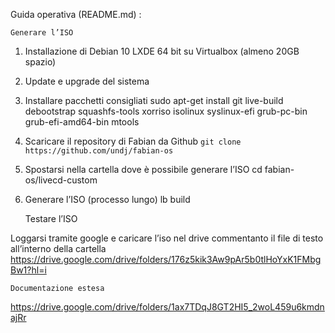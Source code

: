Guida operativa (README.md) :


    Generare l’ISO

1) Installazione di Debian 10 LXDE 64 bit su Virtualbox (almeno 20GB spazio)

2) Update e upgrade del sistema

3) Installare pacchetti consigliati
sudo apt-get install git  live-build debootstrap squashfs-tools xorriso isolinux syslinux-efi grub-pc-bin grub-efi-amd64-bin mtools

4) Scaricare il repository di Fabian da Github
```git clone https://github.com/undj/fabian-os```

5) Spostarsi nella cartella dove è possibile generare l’ISO
cd fabian-os/livecd-custom

6) Generare l’ISO (processo lungo)
lb build



    Testare l’ISO

Loggarsi tramite google e caricare l’iso nel drive commentanto il file di testo all’interno della cartella
https://drive.google.com/drive/folders/176z5kik3Aw9pAr5b0tlHoYxK1FMbgBw1?hl=i


    Documentazione estesa
https://drive.google.com/drive/folders/1ax7TDqJ8GT2HI5_2woL459u6kmdnajRr

